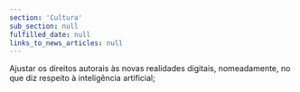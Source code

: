 ```yaml
---
section: 'Cultura'
sub_section: null
fulfilled_date: null
links_to_news_articles: null
---
```


Ajustar os direitos autorais às novas realidades digitais, nomeadamente, no que diz respeito à inteligência artificial;